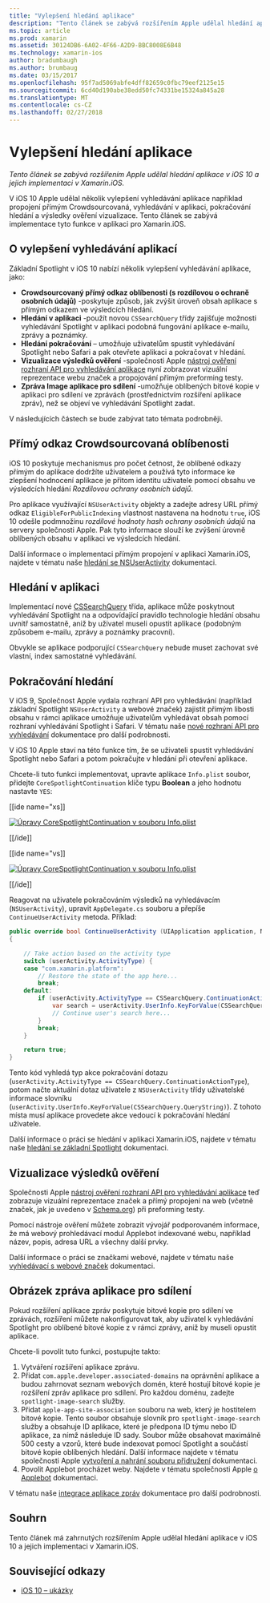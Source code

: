 ```yaml
---
title: "Vylepšení hledání aplikace"
description: "Tento článek se zabývá rozšířením Apple udělal hledání aplikace v iOS 10 a jejich implementaci v Xamarin.iOS."
ms.topic: article
ms.prod: xamarin
ms.assetid: 30124DB6-6A02-4F66-A2D9-BBC8008E6B48
ms.technology: xamarin-ios
author: bradumbaugh
ms.author: brumbaug
ms.date: 03/15/2017
ms.openlocfilehash: 95f7ad5069abfe4dff82659c0fbc79eef2125e15
ms.sourcegitcommit: 6cd40d190abe38edd50fc74331be15324a845a28
ms.translationtype: MT
ms.contentlocale: cs-CZ
ms.lasthandoff: 02/27/2018
---
```

# <a name="app-search-enhancements"></a>Vylepšení hledání aplikace

_Tento článek se zabývá rozšířením Apple udělal hledání aplikace v iOS 10 a jejich implementaci v Xamarin.iOS._

V iOS 10 Apple udělal několik vylepšení vyhledávání aplikace například propojení přímým Crowdsourcovaná, vyhledávání v aplikaci, pokračování hledání a výsledky ověření vizualizace. Tento článek se zabývá implementace tyto funkce v aplikaci pro Xamarin.iOS.

## <a name="about-app-search-enhancements"></a>O vylepšení vyhledávání aplikací

Základní Spotlight v iOS 10 nabízí několik vylepšení vyhledávání aplikace, jako:

- **Crowdsourcovaný přímý odkaz oblíbenosti (s rozdílovou o ochraně osobních údajů)** -poskytuje způsob, jak zvýšit úroveň obsah aplikace s přímým odkazem ve výsledcích hledání.
- **Hledání v aplikaci** -použít novou `CSSearchQuery` třídy zajišťuje možnosti vyhledávání Spotlight v aplikaci podobná fungování aplikace e-mailu, zprávy a poznámky.
- **Hledání pokračování** – umožňuje uživatelům spustit vyhledávání Spotlight nebo Safari a pak otevřete aplikaci a pokračovat v hledání.
- **Vizualizace výsledků ověření** -společnosti Apple [nástroj ověření rozhraní API pro vyhledávání aplikace](https://search.developer.apple.com/appsearch-validation-tool) nyní zobrazovat vizuální reprezentace webu značek a propojování přímým preforming testy.
- **Zpráva Image aplikace pro sdílení** -umožňuje oblíbených bitové kopie v aplikaci pro sdílení ve zprávách (prostřednictvím rozšíření aplikace zpráv), než se objeví ve vyhledávání Spotlight zadat.

V následujících částech se bude zabývat tato témata podrobněji.

## <a name="crowdsourced-deep-link-popularity"></a>Přímý odkaz Crowdsourcovaná oblíbenosti

iOS 10 poskytuje mechanismus pro počet četnost, že oblíbené odkazy přímým do aplikace dodržíte uživatelem a používá tyto informace ke zlepšení hodnocení aplikace je přitom identitu uživatele pomocí obsahu ve výsledcích hledání  *Rozdílovou ochrany osobních údajů*.

Pro aplikace využívající `NSUserActivity` objekty a zadejte adresy URL přímý odkaz `EligibleForPublicIndexing` vlastnost nastavena na hodnotu `true`, iOS 10 odešle podmnožinu *rozdílové hodnoty hash ochrany osobních údajů* na servery společnosti Apple. Pak tyto informace slouží ke zvýšení úrovně oblíbených obsahu v aplikaci ve výsledcích hledání.

Další informace o implementaci přímým propojení v aplikaci Xamarin.iOS, najdete v tématu naše [hledání se NSUserActivity](~/ios/platform/search/nsuseractivity.md) dokumentaci.

## <a name="in-app-searching"></a>Hledání v aplikaci

Implementací nové [CSSearchQuery](https://developer.apple.com/reference/corespotlight/cssearchquery) třída, aplikace může poskytnout vyhledávání Spotlight na a odpovídající pravidlo technologie hledání obsahu uvnitř samostatně, aniž by uživatel museli opustit aplikace (podobným způsobem e-mailu, zprávy a poznámky pracovní).

Obvykle se aplikace podporující `CSSearchQuery` nebude muset zachovat své vlastní, index samostatné vyhledávání. 

## <a name="search-continuation"></a>Pokračování hledání

V iOS 9, Společnost Apple vydala rozhraní API pro vyhledávání (například základní Spotlight `NSUserActivity` a webové značek) zajistit přímým libosti obsahu v rámci aplikace umožňuje uživatelům vyhledávat obsah pomocí rozhraní vyhledávání Spotlight i Safari. V tématu naše [nové rozhraní API pro vyhledávání](~/ios/platform/search/index.md) dokumentace pro další podrobnosti.

V iOS 10 Apple staví na této funkce tím, že se uživateli spustit vyhledávání Spotlight nebo Safari a potom pokračujte v hledání při otevření aplikace. 

Chcete-li tuto funkci implementovat, upravte aplikace `Info.plist` soubor, přidejte `CoreSpotlightContinuation` klíče typu **Boolean** a jeho hodnotu nastavte `YES`:

[[ide name="xs]]

[ ![](app-search-enhancements-images/search01.png "Úpravy CoreSpotlightContinuation v souboru Info.plist")](app-search-enhancements-images/search01.png)

[[/ide]]

[[ide name="vs]]

[ ![](app-search-enhancements-images/searchw01.png "Úpravy CoreSpotlightContinuation v souboru Info.plist")](app-search-enhancements-images/search01.png)

[[/ide]]

Reagovat na uživatele pokračováním výsledků na vyhledávacím (`NSUserActivity`), upravit `AppDelegate.cs` souboru a přepíše `ContinueUserActivity` metoda. Příklad:

```csharp
public override bool ContinueUserActivity (UIApplication application, NSUserActivity userActivity, UIApplicationRestorationHandler completionHandler)
{

    // Take action based on the activity type
    switch (userActivity.ActivityType) {
    case "com.xamarin.platform":
        // Restore the state of the app here...
        break;
    default:
        if (userActivity.ActivityType == CSSearchQuery.ContinuationActionType) {
            var search = userActivity.UserInfo.KeyForValue(CSSearchQuery.QueryString);
            // Continue user's search here...
        }
        break;
    }

    return true;
}
```

Tento kód vyhledá typ akce pokračování dotazu (`userActivity.ActivityType == CSSearchQuery.ContinuationActionType`), potom načte aktuální dotaz uživatele z `NSUserActivity` třídy uživatelské informace slovníku (`userActivity.UserInfo.KeyForValue(CSSearchQuery.QueryString)`). Z tohoto místa musí aplikace provedete akce vedoucí k pokračování hledání uživatele.

Další informace o práci se hledání v aplikaci Xamarin.iOS, najdete v tématu naše [hledání se základní Spotlight](~/ios/platform/search/corespotlight.md) dokumentaci.

## <a name="visualization-of-validation-results"></a>Vizualizace výsledků ověření

Společnosti Apple [nástroj ověření rozhraní API pro vyhledávání aplikace](https://search.developer.apple.com/appsearch-validation-tool) teď zobrazuje vizuální reprezentace značek a přímý propojení na web (včetně značek, jak je uvedeno v [Schema.org](http://schema.org/)) při preforming testy.

Pomocí nástroje ověření můžete zobrazit vývojář podporovaném informace, že má webový prohledávací modul Applebot indexované webu, například název, popis, adresa URL a všechny další prvky.

Další informace o práci se značkami webové, najdete v tématu naše [vyhledávací s webové značek](~/ios/platform/search/web-markup.md) dokumentaci.

## <a name="message-app-image-sharing"></a>Obrázek zpráva aplikace pro sdílení

Pokud rozšíření aplikace zpráv poskytuje bitové kopie pro sdílení ve zprávách, rozšíření můžete nakonfigurovat tak, aby uživatel k vyhledávání Spotlight pro oblíbené bitové kopie z v rámci zprávy, aniž by museli opustit aplikace.

Chcete-li povolit tuto funkci, postupujte takto:

1. Vytváření rozšíření aplikace zprávu.
2. Přidat `com.apple.developer.associated-domains` na oprávnění aplikace a budou zahrnovat seznam webových domén, které hostují bitové kopie je rozšíření zpráv aplikace pro sdílení. Pro každou doménu, zadejte `spotlight-image-search` služby.
3. Přidat `apple-app-site-association` souboru na web, který je hostitelem bitové kopie. Tento soubor obsahuje slovník pro `spotlight-image-search` služby a obsahuje ID aplikace, které je předpona ID týmu nebo ID aplikace, za nímž následuje ID sady. Soubor může obsahovat maximálně 500 cesty a vzorů, které bude indexovat pomocí Spotlight a součástí bitové kopie oblíbených hledání. Další informace najdete v tématu společnosti Apple [vytvoření a nahrání souboru přidružení](https://developer.apple.com/library/prerelease/content/documentation/General/Conceptual/AppSearch/UniversalLinks.html#//apple_ref/doc/uid/TP40016308-CH12-SW4) dokumentaci.
4. Povolit Applebot procházet weby. Najdete v tématu společnosti Apple [o Applebot](https://support.apple.com/en-us/HT204683) dokumentaci.

V tématu naše [integrace aplikace zpráv](~/ios/platform/message-app-integration/index.md) dokumentace pro další podrobnosti.

## <a name="summary"></a>Souhrn

Tento článek má zahrnutých rozšířením Apple udělal hledání aplikace v iOS 10 a jejich implementaci v Xamarin.iOS.



## <a name="related-links"></a>Související odkazy

- [iOS 10 – ukázky](https://developer.xamarin.com/samples/ios/iOS10/)
